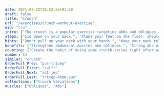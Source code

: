 ```yaml
---
date: 2021-02-22T10:52:53+01:00
draft: false
title: "Crunch"
url: "/exercises/crunch-workout-exercise"
eid: "cru"
intro: ["The crunch is a popular exercise targeting abbs and obliques. Helps building a six-pack abs, as well as tightening the belly.", "This is a beginner-friendly exercise that requires no equipment and can easily be done at home."]
steps: ["Lie down on your back.", "Plant your feet on the floor, shoulder-width apart, with bended knees.", "Put your arms across your chest, or behind your head.", "Inhale contracting your abs.", "Exhale and lift your shoulder blades of the floor.", "Lower back remains on the floor, chest and neck relaxed.", "Inhale and return to the starting position."]
hints: ["Don't pull on your neck with your hands.", "Keep your neck relaxed, this is an abs exercise.", "Perform the exercise slowly, with control.", "Don't crunch to high, this is a subtle movement.", "Keep the tension, don't fully relax on the floor."]
benefits: ["Strengthen abdominal muscles and obliques.", "Strong abs are the foundation of many daily moves such as carrying any object or just raising yourself.", "Also a strong core is a requisite for many exercises."]
counting: ["Create the habit of doing some crunch-series right after warmup and before your regular workout.", "Get a list of crunch variations, ensure some variation on your daily routine with a rigid number of reps, say 20 than 30 and so on."]
number: 13
similar: "crunch"
OrderFull_Prev: "pus-tricep"
OrderFull_First: "calfr"
OrderFull_Next: "sqt-jmp"
OrderFull_Last: "tricep-knee-pus"
collections: ["Crunch Variations"]
muscles: ["Obliques", "Abs"]
---
```

